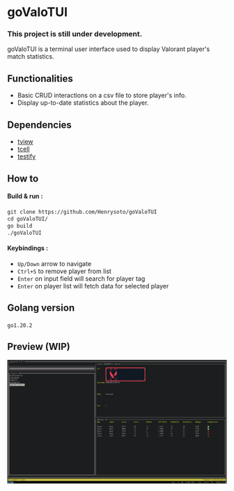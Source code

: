 # goValoTUI

### This project is still under development.

goValoTUI is a terminal user interface used to display Valorant player's match statistics.

## Functionalities
- Basic CRUD interactions on a csv file to store player's info.
- Display up-to-date statistics about the player.

## Dependencies
- [tview](https://github.com/rivo/tview)
- [tcell](https://github.com/gdamore/tcell)
- [testify](https://github.com/stretchr/testify)
 
 ## How to
 #### Build & run :
 ```
 git clone https://github.com/Henrysoto/goValoTUI
 cd goValoTUI/
 go build
 ./goValoTUI
 ```
 #### Keybindings :
 - `Up/Down` arrow to navigate
 - `Ctrl+S` to remove player from list
 - `Enter` on input field will search for player tag
 - `Enter` on player list will fetch data for selected player

 ## Golang version
 `go1.20.2`
 
 ## Preview (WIP)
 ![goValoTUI](https://github.com/Henrysoto/goValoTUI/blob/master/screenshots/screenshot.png?raw=true)

